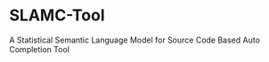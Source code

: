 SLAMC-Tool
==========

A Statistical Semantic Language Model for Source Code Based Auto Completion Tool
